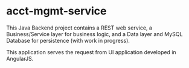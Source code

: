 # acct-mgmt-service
This Java Backend project contains a REST web service, a Business/Service layer for business logic, 
and a Data layer and MySQL Database for persistence (with work in progress).

This application serves the request from UI application developed in AngularJS.
